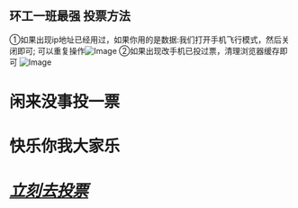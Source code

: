 ##  环工一班最强  投票方法
①如果出现ip地址已经用过，如果你用的是数据:我们打开手机飞行模式，然后关闭即可;  可以重复操作![Image](http://upload.ouliu.net/i/20191031004649z78yi.jpeg)
②如果出现改手机已投过票，清理浏览器缓存即可
![Image](http://upload.ouliu.net/i/20191031003459u0y7g.jpeg) 
# 闲来没事投一票
# 快乐你我大家乐
# *[立刻去投票](http://dd4gm3.v.vote8.cn/m)* 
